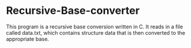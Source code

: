 # Recursive-Base-converter

This program is a recursive base conversion written in C. It reads in a file called data.txt, 
which contains structure data that is then converted to the appropriate base.
